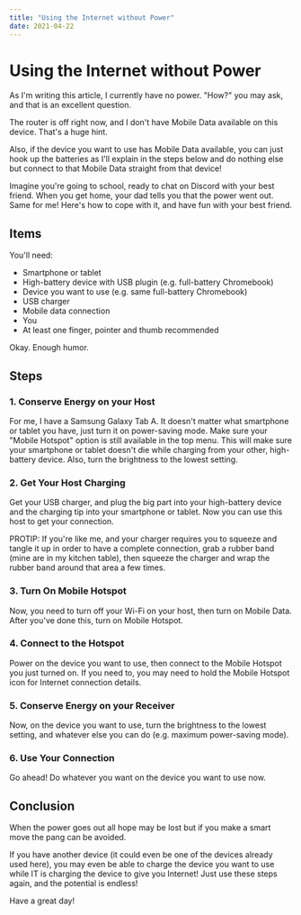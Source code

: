 ```yaml
---
title: "Using the Internet without Power"
date: 2021-04-22
---
```


# Using the Internet without Power

As I'm writing this article, I currently have no power. "How?" you may ask, and that is an excellent question.

The router is off right now, and I don't have Mobile Data available on this device. That's a huge hint.

Also, if the device you want to use has Mobile Data available, you can just hook up the batteries as I'll explain in the steps below and do nothing else but connect to that Mobile Data straight from that device!

Imagine you're going to school, ready to chat on Discord with your best friend. When you get home, your dad tells you that the power went out. Same for me! Here's how to cope with it, and have fun with your best friend.

## Items

You'll need:

- Smartphone or tablet
- High-battery device with USB plugin (e.g. full-battery Chromebook)
- Device you want to use (e.g. same full-battery Chromebook)
- USB charger
- Mobile data connection
- You
- At least one finger, pointer and thumb recommended

Okay. Enough humor.

## Steps

### 1. Conserve Energy on your Host

For me, I have a Samsung Galaxy Tab A. It doesn't matter what smartphone or tablet you have, just turn it on power-saving mode. Make sure your "Mobile Hotspot" option is still available in the top menu. This will make sure your smartphone or tablet doesn't die while charging from your other, high-battery device. Also, turn the brightness to the lowest setting.

### 2. Get Your Host Charging

Get your USB charger, and plug the big part into your high-battery device and the charging tip into your smartphone or tablet. Now you can use this host to get your connection.

PROTIP: If you're like me, and your charger requires you to squeeze and tangle it up in order to have a complete connection, grab a rubber band (mine are in my kitchen table), then squeeze the charger and wrap the rubber band around that area a few times.

### 3. Turn On Mobile Hotspot

Now, you need to turn off your Wi-Fi on your host, then turn on Mobile Data. After you've done this, turn on Mobile Hotspot.

### 4. Connect to the Hotspot

Power on the device you want to use, then connect to the Mobile Hotspot you just turned on. If you need to, you may need to hold the Mobile Hotspot icon for Internet connection details.

### 5. Conserve Energy on your Receiver

Now, on the device you want to use, turn the brightness to the lowest setting, and whatever else you can do (e.g. maximum power-saving mode).

### 6. Use Your Connection

Go ahead! Do whatever you want on the device you want to use now.

## Conclusion

When the power goes out all hope may be lost but if you make a smart move the pang can be avoided.

If you have another device (it could even be one of the devices already used here), you may even be able to charge the device you want to use while IT is charging the device to give you Internet! Just use these steps again, and the potential is endless!

Have a great day!
